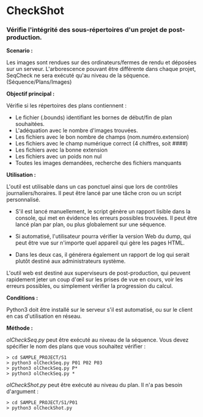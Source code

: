 # CheckShot
### Vérifie l'intégrité des sous-répertoires d'un projet de post-production. ###


**Scenario :**

  Les images sont rendues sur des ordinateurs/fermes de rendu et déposées sur un serveur. L'arborescence pouvant être différente dans chaque projet, SeqCheck ne sera exécuté qu'au niveau de la séquence. (Séquence/Plans/Images)


**Objectif principal :** 

  Vérifie si les répertoires des plans contiennent :
- Le fichier (.bounds) identifiant les bornes de début/fin de plan souhaitées.
- L'adéquation avec le nombre d'images trouvées.
- Les fichiers avec le bon nombre de champs (nom.numéro.extension)
- Les fichiers avec le champ numérique correct (4 chiffres, soit ####)
- Les fichiers avec la bonne extension
- Les fichiers avec un poids non nul
- Toutes les images demandées, recherche des fichiers manquants


**Utilisation :**

  L'outil est utilisable dans un cas ponctuel ainsi que lors de contrôles journaliers/horaires.
Il peut être lancé par une tâche cron ou un script personnalisé.

- S'il est lancé manuellement, le script génère un rapport lisible dans la console,
qui met en évidence les erreurs possibles trouvées.
Il peut être lancé plan par plan, ou plus globalement sur une séquence.

- Si automatisé, l'utilisateur pourra vérifier la version Web du dump, qui peut être vue sur n'importe quel appareil qui gère les pages HTML.

- Dans les deux cas, il générera également un rapport de log qui serait
plutôt destiné aux administrateurs système.

L'outil web est destiné aux superviseurs de post-production, qui peuvent rapidement jeter un coup d'œil sur les prises de vue en cours, voir les erreurs possibles, ou simplement vérifier la progression du calcul.


**Conditions :**

  Python3 doit être installé sur le serveur s'il est automatisé, ou sur le client en cas d'utilisation en réseau.


**Méthode :**

*olCheckSeq.py* peut être exécuté au niveau de la séquence.
Vous devez spécifier le nom des plans que vous souhaitez vérifier :
```
> cd SAMPLE_PROJECT/S1
> python3 olCheckSeq.py P01 P02 P03
> python3 olCheckSeq.py P*
> python3 olCheckSeq.py *
```
*olCheckShot.py* peut être exécuté au niveau du plan.
Il n'a pas besoin d'argument :
```
> cd SAMPLE_PROJECT/S1/P01
> python3 olCheckShot.py
```
